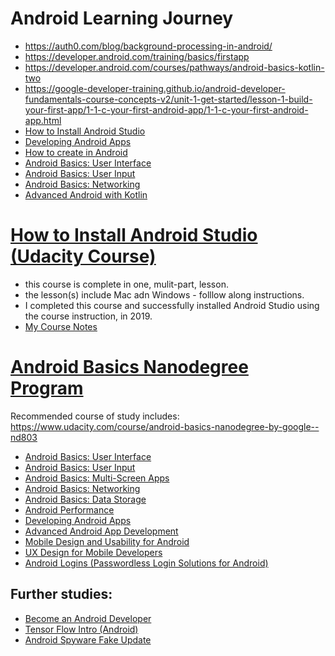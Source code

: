 # Android Learning Journey 
* https://auth0.com/blog/background-processing-in-android/
* https://developer.android.com/training/basics/firstapp 
* https://developer.android.com/courses/pathways/android-basics-kotlin-two
* https://google-developer-training.github.io/android-developer-fundamentals-course-concepts-v2/unit-1-get-started/lesson-1-build-your-first-app/1-1-c-your-first-android-app/1-1-c-your-first-android-app.html
* [How to Install Android Studio](https://www.udacity.com/course/how-to-install-android-studio--ud808)
* [Developing Android Apps](https://www.udacity.com/course/new-android-fundamentals--ud851)
* [How to create <anything> in Android](https://classroom.udacity.com/courses/ud802)
* [Android Basics: User Interface](https://classroom.udacity.com/courses/ud834)
* [Android Basics: User Input](https://classroom.udacity.com/courses/ud836)
* [Android Basics: Networking](https://classroom.udacity.com/courses/ud843)
* [Advanced Android with Kotlin](https://classroom.udacity.com/courses/ud940)


# [How to Install Android Studio (Udacity Course)](https://classroom.udacity.com/courses/ud808)
* this course is complete in one, mulit-part, lesson.  
* the lesson(s) include Mac adn Windows - folllow along instructions. 
* I completed this course and successfully installed Android Studio using the course instruction, in 2019.
* [My Course Notes](https://github.com/EO4wellness/T-I-L/blob/main/Android/Udacity/InstallAndroidStudio.md)

# [Android Basics Nanodegree Program](https://www.udacity.com/course/android-basics-nanodegree-by-google--nd803)
Recommended course of study includes: https://www.udacity.com/course/android-basics-nanodegree-by-google--nd803
* [Android Basics: User Interface](https://www.udacity.com/course/android-basics-user-interface--ud834)
* [Android Basics: User Input](https://www.udacity.com/course/android-basics-user-input--ud836)
* [Android Basics: Multi-Screen Apps](https://www.udacity.com/course/android-basics-multiscreen-apps--ud839)
* [Android Basics: Networking](https://www.udacity.com/course/android-basics-networking--ud843)
* [Android Basics: Data Storage](https://www.udacity.com/course/android-basics-data-storage--ud845)
* [Android Performance](https://www.udacity.com/course/android-performance--ud825)
* [Developing Android Apps](https://www.udacity.com/course/new-android-fundamentals--ud851)
* [Advanced Android App Development](https://www.udacity.com/course/advanced-android-app-development--ud855)
* [Mobile Design and Usability for Android](https://www.udacity.com/course/mobile-design-and-usability-for-android--ud358)
* [UX Design for Mobile Developers](https://www.udacity.com/course/ux-design-for-mobile-developers--ud849)
* [Android Logins (Passwordless Login Solutions for Android)](https://classroom.udacity.com/courses/ud357)

## Further studies: 
* [Become an Android Developer](https://www.udacity.com/course/android-developer-nanodegree-by-google--nd801)
* [Tensor Flow Intro (Android)](https://classroom.udacity.com/courses/ud190)
* [Android Spyware Fake Update](https://www.androidpolice.com/2021/03/26/new-spyware-on-android-pretends-to-be-a-system-update-for-your-phone/)
